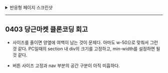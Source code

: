 <details>
    <summary> 반응형 페이지 스크린샷 </summary>
    <hr>
    <div makrdown="1">
        <details>
            <summary>메인 페이지 화면 - 230403</summary>
            <div markdown="1">
                <p>PC 화면</P>
                <img src="image/readme/main_pc.png">
                <p>태블릿 화면</P>
                <img src="image/readme/main_tab.png">
                <p>핸드폰 화면</P>
                <img src="image/readme/main_phone.png">
            </div>
        </details>
        <details>
            <summary>동네가게 페이지 화면 - 230403</summary>
            <div markdown="1">
                <p>PC 화면</P>
                <img src="image/readme/nearby_pc.png">
                <p>태블릿 화면</P>
                <img src="image/readme/nearby_tab.png">
                <p>핸드폰 화면</P>
                <img src="image/readme/nearby_phone.png">
            </div>
        </details>
        <details>
            <summary>알바 화면 - 230403</summary>
            <div markdown="1">
                <p>PC 화면</P>
                <img src="image/readme/alba_PC.png">
                <p>핸드폰 화면</P>
                <img src="image/readme/alba_mobile.png">
            </div>
        </details>
        <details>
        <summary>부동산 직거래 화면 - 230403</summary>
            <div markdown="1">
                <p>PC 화면</P>
                <img src="image/readme/RE_PC.png">
                <p>핸드폰 화면</P>
                <img src="image/readme/RE_mobile.png">
            </div>
        </details>
        <details>
            <summary>중고차 직거래 화면 - 230403</summary>
            <div markdown="1">
                <p>PC 화면</P>
                <img src="image/readme/used_PC.png">
                <p>핸드폰 화면</P>
                <img src="image/readme/used_mobile.png">
            </div>
        </details>
    </div>
    <hr>
</details>

---

## 0403 당근마켓 클론코딩 회고

* 사이즈를 줄이면 양옆에 여백이 남는 것이 문제다. 아마도 w-50으로 맞춰서 그런 것 같다.
PC일때의 section 내 div의 크기를 고정하고, min-width를 설정하면 될 것 같다.

* 버튼 사이즈 고정과 nav 부분의 공간 구분이 아직 미흡하다.